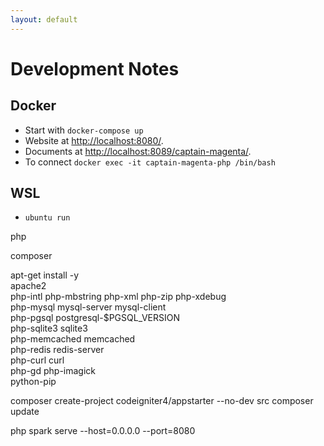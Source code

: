```yaml
---
layout: default
---
```





# Development Notes

## Docker

* Start with `docker-compose up`
* Website at <http://localhost:8080/>.
* Documents at <http://localhost:8089/captain-magenta/>.
* To connect `docker exec -it captain-magenta-php /bin/bash`

## WSL

* `ubuntu run`

php

composer




apt-get install -y \
apache2 \
php-intl php-mbstring php-xml php-zip php-xdebug \
php-mysql mysql-server mysql-client \
php-pgsql postgresql-$PGSQL_VERSION \
php-sqlite3 sqlite3 \
php-memcached memcached \
php-redis redis-server \
php-curl curl \
php-gd php-imagick \
python-pip


composer create-project codeigniter4/appstarter --no-dev src
composer update


php spark serve --host=0.0.0.0 --port=8080



